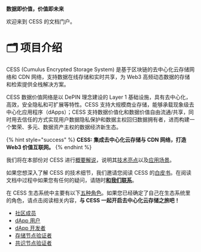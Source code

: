 **数据即价值，价值即未来**

欢迎来到 CESS 的文档门户。

# 🗂 项目介绍

CESS (Cumulus Encrypted Storage System) 是基于区块链的去中心化云存储网络和 CDN 网络，支持数据在线存储和实时共享，为 Web3 高频动态数据的存储和检索提供全栈解决方案。

CESS 数据价值网络是以 DePIN 理念建设的 Layer 1 基础设施，具有去中心化，高效，安全隐私和可扩展等特性。CESS 支持大规模商业存储，能够承载现象级去中心化应用程序（dApps）；CESS 支持数据价值化和数据价值自由流通/共享，同时用去信任的方式实现用户数据隐私保护和数据主权回归数据拥有者，进而构建一个繁荣、多元、数据资产主权的数据经济新生态。

{% hint style="success" %}
**CESS: 集成去中心化云存储与 CDN 网络，打造 Web3 价值互联网。**
{% endhint %}

我们将在本部份对 CESS 进行[概要解说](introduction/what-is-cess.md)，说明其[技术亮点](introduction/technical-highlight.md)以及[应用场景](introduction/use-cases.md)。

如果您想深入了解 CESS 的技术细节，我们邀请您阅读 CESS 的[白皮书](introduction/whitepaper.md)。在阅读文档中过程中如果您有任何的疑问，请随时[**和我们联系**](introduction/contact.md)。

在 CESS 生态系统中主要有以下[五种角色](user-roles.md)。如果您已经确定了自己在生态系统里的角色，请点击阅读相关内容，**与 CESS 一起开启去中心化云存储之旅吧！**

* [社区成员](community/)
* [dApp 用户](user/)
* [dApp 开发者](developer/)
* [存储节点验证者](storage-miner/)
* [共识节点验证者](consensus-miner/)
